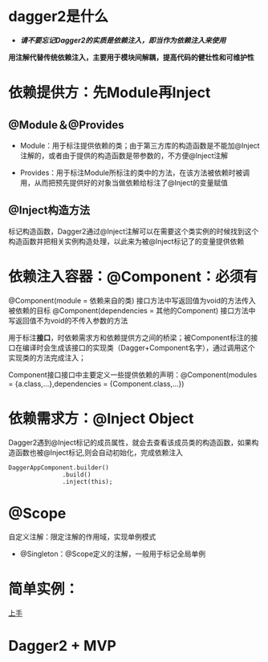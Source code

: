 # dagger2是什么

* ***请不要忘记Dagger2的实质是依赖注入，即当作为依赖注入来使用***

**用注解代替传统依赖注入，主要用于模块间解耦，提高代码的健壮性和可维护性**


# 依赖提供方：先Module再Inject

## @Module＆@Provides

* Module：用于标注提供依赖的类；由于第三方库的构造函数是不能加@Inject注解的，或者由于提供的构造函数是带参数的，不方便@Inject注解

* Provides：用于标注Module所标注的类中的方法，在该方法被依赖时被调用，从而把预先提供好的对象当做依赖给标注了@Inject的变量赋值

## @Inject构造方法

标记构造函数，Dagger2通过@Inject注解可以在需要这个类实例的时候找到这个构造函数并把相关实例构造处理，以此来为被@Inject标记了的变量提供依赖


# 依赖注入容器：@Component：必须有

@Component(module = 依赖来自的类)
接口方法中写返回值为void的方法传入被依赖的目标
@Component(dependencies = 其他的Component)
接口方法中写返回值不为void的不传入参数的方法

用于标注**接口**，时依赖需求方和依赖提供方之间的桥梁；被Component标注的接口在编译时会生成该接口的实现类（Dagger+Component名字），通过调用这个实现类的方法完成注入；

Component接口接口中主要定义一些提供依赖的声明：@Component(modules = {a.class,...},dependencies = {Component.class,...})


# 依赖需求方：@Inject Object
Dagger2遇到@Inject标记的成员属性，就会去查看该成员类的构造函数，如果构造函数也被@Inject标记,则会自动初始化，完成依赖注入

	DaggerAppComponent.builder()
	               .build()         
			       .inject(this);

# @Scope

自定义注解：限定注解的作用域，实现单例模式

* @Singleton：@Scope定义的注解，一般用于标记全局单例


# 简单实例：
[上手](https://www.jianshu.com/p/22c397354997)

# Dagger2 + MVP